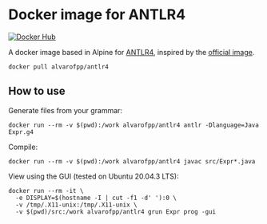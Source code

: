 # Docker image for ANTLR4

[![Docker Hub](https://img.shields.io/badge/-Docker_Hub-0062cc?style=for-the-badge&logo=Docker&logoColor=white)][docker-hub]

A docker image based in Alpine for [ANTLR4][antlr4], inspired by the [official image][antlr4-docker].

```shell
docker pull alvarofpp/antlr4
```

## How to use

Generate files from your grammar:

```shell
docker run --rm -v $(pwd):/work alvarofpp/antlr4 antlr -Dlanguage=Java Expr.g4
```

Compile:

```shell
docker run --rm -v $(pwd):/work alvarofpp/antlr4 javac src/Expr*.java
```

View using the GUI (tested on Ubuntu 20.04.3 LTS):

```shell
docker run --rm -it \
  -e DISPLAY=$(hostname -I | cut -f1 -d' '):0 \
  -v /tmp/.X11-unix:/tmp/.X11-unix \
  -v $(pwd)/src:/work alvarofpp/antlr4 grun Expr prog -gui
```

[antlr4]: https://github.com/antlr/antlr4
[antlr4-docker]: https://github.com/antlr/antlr4/tree/master/docker
[docker-hub]: https://hub.docker.com/r/alvarofpp/antlr
